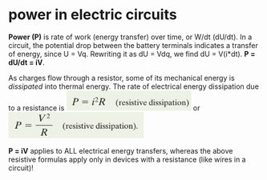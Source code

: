 # power in electric circuits

**Power (P)** is rate of work (energy transfer) over time, or W/dt (dU/dt). In a circuit, the potential drop between the battery terminals indicates a transfer of energy, since U = Vq. Rewriting it as dU = Vdq, we find dU = V(i\*dt). **P = dU/dt = iV**.

As charges flow through a resistor, some of its mechanical energy is _dissipated_ into thermal energy. The rate of electrical energy dissipation due to a resistance is ![](<../.gitbook/assets/image (7).png>) or ![](<../.gitbook/assets/image (8).png>)

**P = iV** applies to ALL electrical energy transfers, whereas the above resistive formulas apply only in devices with a resistance (like wires in a circuit)!
